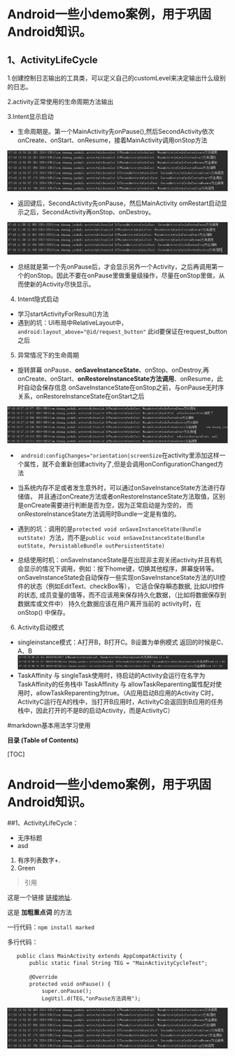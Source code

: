 # Android一些小demo案例，用于巩固Android知识。
## 1、ActivityLifeCycle

1.创建控制日志输出的工具类，可以定义自己的customLevel来决定输出什么级别的日志。

2.activity正常使用的生命周期方法输出

3.Intent显示启动
* 生命周期是。第一个MainActivity先onPause(),然后SecondActivity依次onCreate、onStart、onResume，接着MainActivity调用onStop方法

![启动第二个Activity](https://github.com/zhuangshaoBryant/MyAndroidProject/raw/master/Screenshots/1.png)

* 返回键后，SecondActivity先onPause，然后MainActivity omRestart启动显示之后，SecondActivity再onStop、onDestroy。

![返回到第一个Activity](https://github.com/zhuangshaoBryant/MyAndroidProject/raw/master/Screenshots/2.png)

* 总结就是第一个先onPause后，才会显示另外一个Activity，之后再调用第一个的onStop。因此不要在onPause里做重量级操作，尽量在onStop里做，从而使新的Activity尽快显示。

4. Intent隐式启动
* 学习startActivityForResult()方法
* 遇到的坑：UI布局中RelativeLayout中， `android:layout_above="@id/request_button"` 此id要保证在request_button之后

5. 异常情况下的生命周期
* 旋转屏幕 onPause、**onSaveInstanceState**、onStop、onDestroy,再onCreate、onStart、**onRestoreInstanceState方法调用**、onResume，此时自动会保存信息
onSaveInstanceState在onStop之前，与onPause无时序关系，onRestoreInstanceState在onStart之后

![异常销毁时生命周期](https://github.com/zhuangshaoBryant/MyAndroidProject/raw/master/Screenshots/3.png)
* ` android:configChanges="orientation|screenSize`在activity里添加这样一个属性，就不会重新创建activity了,但是会调用onConfigurationChanged方法
* 当系统内存不足或者发生意外时，可以通过onSaveInstanceState方法进行存储值，
并且通过onCreate方法或者onRestoreInstanceState方法取值，区别是onCreate需要进行判断是否为空，因为正常启动是为空的，
而onRestoreInstanceState方法调用时Bundle一定是有值的。

* 遇到的坑：调用的是`protected void onSaveInstanceState(Bundle outState) `方法，而不是`public void onSaveInstanceState(Bundle outState, PersistableBundle outPersistentState) `

* 总结使用时机：onSaveInstanceState是在出现非主观关闭activity并且有机会显示的情况下调用，例如：按下home键，切换其他程序，屏幕旋转等。
onSaveInstanceState会自动保存一些实现onSaveInstanceState方法的UI控件的状态（例如EditText、checkBox等），
它适合保存瞬态数据, 比如UI控件的状态, 成员变量的值等，而不应该用来保存持久化数据，（比如将数据保存到数据库或文件中）
持久化数据应该在用户离开当前的 activity时，在 onStop() 中保存。


6. Activity启动模式
* singleinstance模式：A打开B，B打开C。B设置为单例模式
返回的时候是C、A、B
![异常销毁时生命周期](https://github.com/zhuangshaoBryant/MyAndroidProject/raw/master/Screenshots/4.png)
* TaskAffinity 与 singleTask使用时，待启动的Activity会运行在名字为TaskAffinity的任务栈中
TaskAffinity 与 allowTaskReparenting属性配对使用时，allowTaskReparenting为true。（A应用启动B应用的Activity C时，
ActivityC运行在A的栈中，当打开B应用时，ActivityC会返回到B应用的任务栈中，因此打开的不是B的启动Activity，而是ActivityC）




#markdown基本用法学习使用


**目录 (Table of Contents)**

[TOC]

# Android一些小demo案例，用于巩固Android知识。
##1、ActivityLifeCycle：
* 无序标题
* asd
1. 有序列表数字+.
2. Green

>引用

这是一个链接 [链接地址](http://example.com/).

这是 **加粗重点词** 的方法

一行代码：`npm install marked`

多行代码：
```
   public class MainActivity extends AppCompatActivity {
       public static final String TEG = "MainActivityCycleTest";
   
       @Override
       protected void onPause() {
           super.onPause();
           LogUtil.d(TEG,"onPause方法调用");

```
   
![测试图片](https://github.com/zhuangshaoBryant/MyAndroidProject/raw/master/Screenshots/1.png)